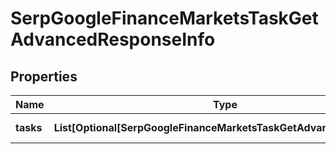 # SerpGoogleFinanceMarketsTaskGetAdvancedResponseInfo


## Properties

| Name | Type | Description | Notes |
|------------ | ------------- | ------------- | -------------|
**tasks** | **List[Optional[SerpGoogleFinanceMarketsTaskGetAdvancedTaskInfo]]** | array of tasks |[optional]|
